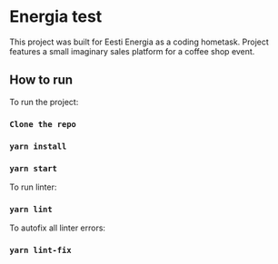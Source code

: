 # Energia test
This project was built for Eesti Energia as a coding hometask.
Project features a small imaginary sales platform for a coffee shop event.

## How to run

To run the project:
### `Clone the repo`
### `yarn install`
### `yarn start`

To run linter:
### `yarn lint`

To autofix all linter errors:
### `yarn lint-fix`
